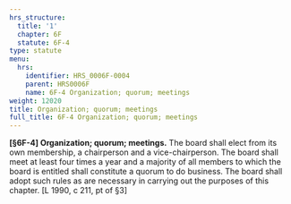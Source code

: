 ```yaml
---
hrs_structure:
  title: '1'
  chapter: 6F
  statute: 6F-4
type: statute
menu:
  hrs:
    identifier: HRS_0006F-0004
    parent: HRS0006F
    name: 6F-4 Organization; quorum; meetings
weight: 12020
title: Organization; quorum; meetings
full_title: 6F-4 Organization; quorum; meetings
---
```

**[§6F-4] Organization; quorum; meetings.** The board shall elect from its own membership, a chairperson and a vice-chairperson. The board shall meet at least four times a year and a majority of all members to which the board is entitled shall constitute a quorum to do business. The board shall adopt such rules as are necessary in carrying out the purposes of this chapter. [L 1990, c 211, pt of §3]